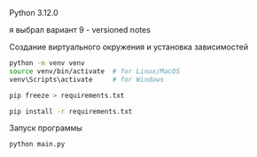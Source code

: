 Python 3.12.0

я выбрал вариант 9 - versioned notes

Создание виртуального окружения и установка зависимостей

```bash
python -m venv venv
source venv/bin/activate  # for Linux/MacOS
venv\Scripts\activate     # for Windows

pip freeze > requirements.txt

pip install -r requirements.txt
```

Запуск программы

```python
python main.py
```